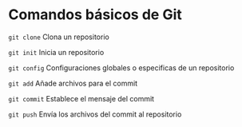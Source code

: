 # Comandos básicos de Git

`git clone` Clona un repositorio

`git init` Inicia un repositorio

`git config` Configuraciones globales o especificas de un repositorio

`git add` Añade archivos para el commit 

`git commit` Establece el mensaje del commit

`git push` Envía los archivos del commit al repositorio


